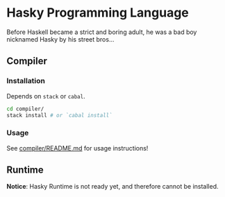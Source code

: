 # Hasky Programming Language

Before Haskell became a strict and boring adult, he was a bad boy nicknamed
Hasky by his street bros...

## Compiler

### Installation

Depends on `stack` or `cabal`.

```bash
cd compiler/
stack install # or `cabal install`
```

### Usage

See [compiler/README.md](compiler/README.md) for usage instructions!

## Runtime

**Notice**: Hasky Runtime is not ready yet, and therefore cannot be installed.
